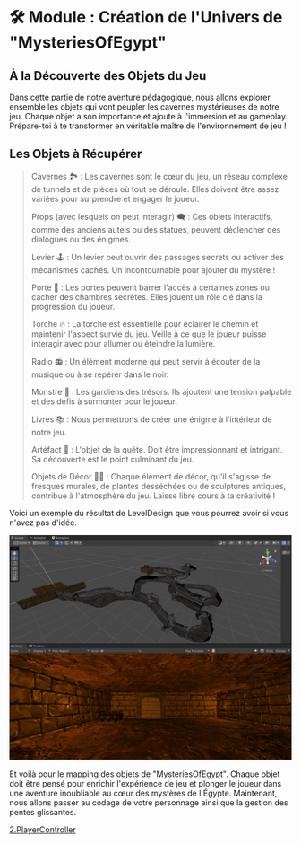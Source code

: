 # 🛠 Module : Création de l'Univers de "MysteriesOfEgypt"

## À la Découverte des Objets du Jeu
Dans cette partie de notre aventure pédagogique, nous allons explorer ensemble les objets qui vont peupler les cavernes mystérieuses de notre jeu. Chaque objet a son importance et ajoute à l'immersion et au gameplay. Prépare-toi à te transformer en véritable maître de l'environnement de jeu !

## Les Objets à Récupérer

> Cavernes 🏞️ : Les cavernes sont le cœur du jeu, un réseau complexe de tunnels et de pièces où tout se déroule. Elles doivent être assez variées pour surprendre et engager le joueur.
>
> Props (avec lesquels on peut interagir) 🗨️ : Ces objets interactifs, comme des anciens autels ou des statues, peuvent déclencher des dialogues ou des énigmes.
>
> Levier 🕹️ : Un levier peut ouvrir des passages secrets ou activer des mécanismes cachés. Un incontournable pour ajouter du mystère !
>
> Porte 🚪 : Les portes peuvent barrer l'accès à certaines zones ou cacher des chambres secrètes. Elles jouent un rôle clé dans la progression du joueur.
>
> Torche 🔥 : La torche est essentielle pour éclairer le chemin et maintenir l'aspect survie du jeu. Veille à ce que le joueur puisse interagir avec pour allumer ou éteindre la lumière.
>
> Radio 📻 : Un élément moderne qui peut servir à écouter de la musique ou à se repérer dans le noir.
>
> Monstre 🐉 : Les gardiens des trésors. Ils ajoutent une tension palpable et des défis à surmonter pour le joueur.
>
> Livres 📚 : Nous permettrons de créer une énigme à l'intérieur de notre jeu.
>
> Artéfact 🏺 : L'objet de la quête. Doit être impressionnant et intrigant. Sa découverte est le point culminant du jeu.
>
> Objets de Décor 🌿🗿 : Chaque élément de décor, qu'il s'agisse de fresques murales, de plantes desséchées ou de sculptures antiques, contribue à l'atmosphère du jeu. Laisse libre cours à ta créativité !

 Voici un exemple du résultat de LevelDesign que vous pourrez avoir si vous n'avez pas d'idée.


![Mapping](Images/Mapping.png)

Et voilà pour le mapping des objets de "MysteriesOfEgypt". Chaque objet doit être pensé pour enrichir l'expérience de jeu et plonger le joueur dans une aventure inoubliable au cœur des mystères de l'Égypte.
Maintenant, nous allons passer au codage de votre personnage ainsi que la gestion des pentes glissantes.

[2.PlayerController]()
